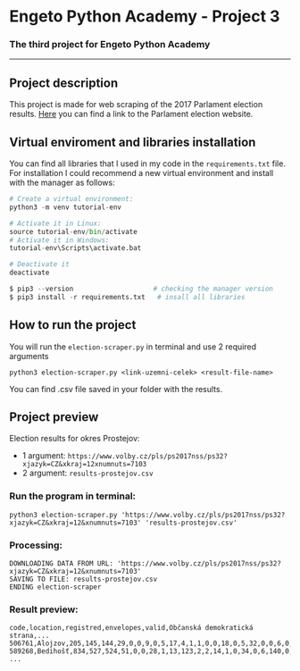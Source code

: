 # **Engeto Python Academy - Project 3**
### The third project for Engeto Python Academy
---
## **Project description**
This project is made for web scraping of the 2017 Parlament election results. [Here](https://www.volby.cz/pls/ps2017nss/ps32?xjazyk=CZ&xkraj=12&xnumnuts=7103) you can find a link to the Parlament election website.
## **Virtual enviroment and libraries installation**
You can find all libraries that I used in my code in the ```requirements.txt``` file. For installation I could recommend a new virtual environment and install with the manager as follows:
```Python
# Create a virtual environment:
python3 -m venv tutorial-env

# Activate it in Linux: 
source tutorial-env/bin/activate
# Activate it in Windows: 
tutorial-env\Scripts\activate.bat

# Deactivate it
deactivate

$ pip3 --version                    # checking the manager version
$ pip3 install -r requirements.txt   # insall all libraries
```
## **How to run the project**
You will run the `election-scraper.py` in terminal and use 2 required arguments
```
python3 election-scraper.py <link-uzemni-celek> <result-file-name>
```
You can find .csv file saved in your folder with the results.
## **Project preview**
Election results for okres Prostejov:
- 1 argument: `https://www.volby.cz/pls/ps2017nss/ps32?xjazyk=CZ&xkraj=12xnumnuts=7103`
- 2 argument: `results-prostejov.csv`

### Run the program in terminal:
```
python3 election-scraper.py 'https://www.volby.cz/pls/ps2017nss/ps32?xjazyk=CZ&xkraj=12&xnumnuts=7103' 'results-prostejov.csv'
```
### Processing:
```
DOWNLOADING DATA FROM URL: 'https://www.volby.cz/pls/ps2017nss/ps32?xjazyk=CZ&xkraj=12&xnumnuts=7103'
SAVING TO FILE: results-prostejov.csv
ENDING election-scraper
```
### Result preview:
```
code,location,registred,envelopes,valid,Občanská demokratická strana,...
506761,Alojzov,205,145,144,29,0,0,9,0,5,17,4,1,1,0,0,18,0,5,32,0,0,6,0,0,1,1,15,0
589268,Bedihošť,834,527,524,51,0,0,28,1,13,123,2,2,14,1,0,34,0,6,140,0,0,26,0,0,0,0,82,1
...
```
